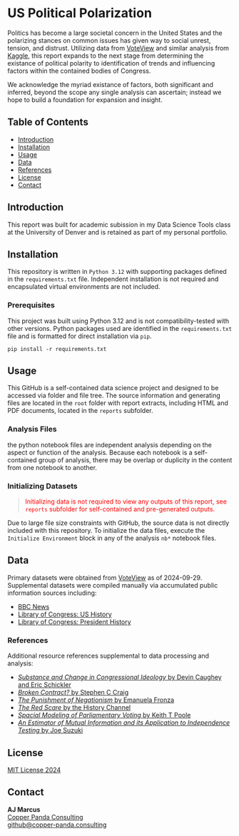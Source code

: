 # US Political Polarization
Politics has become a large societal concern in the United States and the polarizing stances on common issues has given way to social unrest, tension, and distrust. Utilizing data from [VoteView](https://www.voteview.com) and similar analysis from [Kaggle](https://www.kaggle.com/code/justin2028/political-polarization-us-congress-data-analysis), this report expands to the next stage from determining the existance of political polarity to identification of trends and influencing factors within the contained bodies of Congress.

We acknowledge the myriad existance of factors, both significant and inferred, beyond the scope any single analysis can ascertain; instead we hope to build a foundation for expansion and insight.

## Table of Contents
- [Introduction](#introduction)
- [Installation](#installation)
- [Usage](#usage)
- [Data](#data)
- [References](#references)
- [License](#license)
- [Contact](#contact)

## Introduction
This report was built for academic subission in my Data Science Tools class at the University of Denver and is retained as part of my personal portfolio.

## Installation
This repository is written in `Python 3.12` with supporting packages defined in the `requirements.txt` file. Independent installation is not required and encapsulated virtual environments are not included.

### Prerequisites
This project was built using Python 3.12 and is not compatibility-tested with other versions. Python packages used are identified in the `requirements.txt` file and is formatted for direct installation via `pip`.

```
pip install -r requirements.txt
```
## Usage
This GitHub is a self-contained data science project and designed to be accessed via folder and file tree. The source information and generating files are located in the `root` folder with report extracts, including HTML and PDF documents, located in the `reports` subfolder.

### Analysis Files
the python notebook files are independent analysis depending on the aspect or function of the analysis. Because each notebook is a self-contained group of analysis, there may be overlap or duplicity in the content from one notebook to another.

### Initializing Datasets
> <span style="color: red;">Initializing data is not required to view any outputs of this report, see `reports` subfolder for self-contained and pre-generated outputs.</span>

Due to large file size constraints with GitHub, the source data is not directly included with this repository. To initialize the data files, execute the `Initialize Environment` block in any of the analysis `nb*` notebook files.

## Data
Primary datasets were obtained from [VoteView](https://www.voteview.com) as of 2024-09-29. Supplemental datasets were compiled manually via accumulated public information sources including:

- [BBC News](https://www.bbc.com/news/world-us-canada-16759233)
- [Library of Congress: US History](https://www.loc.gov/classroom-materials/united-states-history-primary-source-timeline/)
- [Library of Congress: President History](https://guides.loc.gov/presidents-portraits/chronological)

### References
Additional resource references supplemental to data processing and analysis:
- [*Substance and Change in Congressional Ideology* by Devin Caughey and Eric Schickler](http://hdl.handle.net/1721.1/105926)
- [*Broken Contract?* by Stephen C Craig](https://doi.org/10.4324/9780429502002)
- [*The Punishment of Negationism* by Emanuela Fronza](https://lawreview.vermontlaw.edu/wp-content/uploads/2012/02/fronza.pdf)
- [*The Red Scare* by the History Channel](https://www.history.com/topics/cold-war/red-scare)
- [*Spacial Modeling of Parliamentary Voting* by Keith T Poole](https://doi.org/10.1017/CBO9780511614644)
- [*An Estimator of Mutual Information and its Application to Independence Testing* by Joe Suzuki](https://doi.org/10.3390/e18040109)

## License
[MIT License 2024](https://choosealicense.com/licenses/mit/)

## Contact
**AJ Marcus**<br>
[Copper Panda Consulting](http://www.copper-panda.consulting)<br>
[github@copper-panda.consulting](mailto:github@copper-panda.consulting)